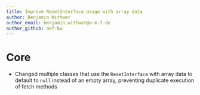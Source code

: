 ```yaml
---
title: Improve ResetInterface usage with array data
author: Benjamin Wittwer
author_email: benjamin.wittwer@a-k-f.de
author_github: akf-bw
---
```

# Core
* Changed multiple classes that use the `ResetInterface` with array data to default to `null` instead of an empty array, preventing duplicate execution of fetch methods
